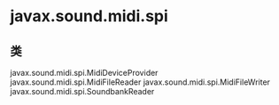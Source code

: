 # javax.sound.midi.spi

## 类

javax.sound.midi.spi.MidiDeviceProvider
javax.sound.midi.spi.MidiFileReader
javax.sound.midi.spi.MidiFileWriter
javax.sound.midi.spi.SoundbankReader




